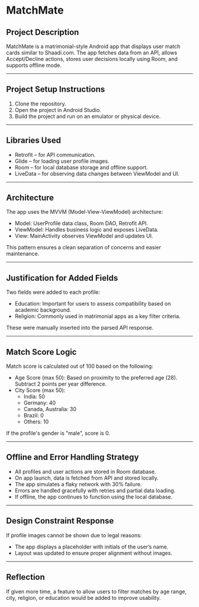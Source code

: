 # MatchMate

## Project Description

MatchMate is a matrimonial-style Android app that displays user match cards similar to Shaadi.com. The app fetches data from an API, allows Accept/Decline actions, stores user decisions locally using Room, and supports offline mode.

---

## Project Setup Instructions

1. Clone the repository.
2. Open the project in Android Studio.
3. Build the project and run on an emulator or physical device.

---

## Libraries Used

- Retrofit – for API communication.
- Glide – for loading user profile images.
- Room – for local database storage and offline support.
- LiveData – for observing data changes between ViewModel and UI.

---

## Architecture

The app uses the MVVM (Model-View-ViewModel) architecture:

- Model: UserProfile data class, Room DAO, Retrofit API.
- ViewModel: Handles business logic and exposes LiveData.
- View: MainActivity observes ViewModel and updates UI.

This pattern ensures a clean separation of concerns and easier maintenance.

---

## Justification for Added Fields

Two fields were added to each profile:

- Education: Important for users to assess compatibility based on academic background.
- Religion: Commonly used in matrimonial apps as a key filter criteria.

These were manually inserted into the parsed API response.

---

## Match Score Logic

Match score is calculated out of 100 based on the following:

- Age Score (max 50): Based on proximity to the preferred age (28). Subtract 2 points per year difference.
- City Score (max 50):
    - India: 50
    - Germany: 40
    - Canada, Australia: 30
    - Brazil: 0
    - Others: 10

If the profile's gender is "male", score is 0.

---

## Offline and Error Handling Strategy

- All profiles and user actions are stored in Room database.
- On app launch, data is fetched from API and stored locally.
- The app simulates a flaky network with 30% failure.
- Errors are handled gracefully with retries and partial data loading.
- If offline, the app continues to function using the local database.

---

## Design Constraint Response

If profile images cannot be shown due to legal reasons:

- The app displays a placeholder with initials of the user’s name.
- Layout was updated to ensure proper alignment without images.

---

## Reflection

If given more time, a feature to allow users to filter matches by age range, city, religion, or education would be added to improve usability.
